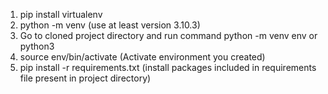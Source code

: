 1. pip install virtualenv
2. python<version> -m venv <virtual-environment-name>  (use at least version 3.10.3)
3.  Go to cloned project directory and run command python -m venv env or python3
4.  source env/bin/activate (Activate environment you created)
5.  pip install -r requirements.txt (install packages included in requirements file present in project directory)

